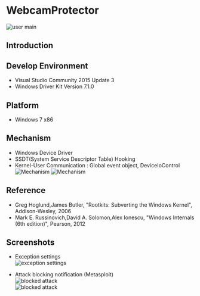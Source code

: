 # WebcamProtector
![user main](https://github.com/clavis0x/WebcamProtector/blob/master/screenshot/1.png)
## Introduction

## Develop Environment
* Visual Studio Community 2015 Update 3
* Windows Driver Kit Version 7.1.0

## Platform
* Windows 7 x86

## Mechanism
* Windows Device Driver
* SSDT(System Service Descriptor Table) Hooking
* Kernel-User Communication : Global event object, DeviceIoControl
![Mechanism](https://github.com/clavis0x/WebcamProtector/blob/master/screenshot/5.png)
![Mechanism](https://github.com/clavis0x/WebcamProtector/blob/master/screenshot/6.png)

## Reference
* Greg Hoglund,James Butler, "Rootkits: Subverting the Windows Kernel", Addison-Wesley, 2006
* Mark E. Russinovich,David A. Solomon,Alex Ionescu, "Windows Internals (6th edition)", Pearson, 2012

## Screenshots
- Exception settings  
![exception settings](https://github.com/clavis0x/WebcamProtector/blob/master/screenshot/2.png)  

- Attack blocking notification (Metasploit)  
![blocked attack](https://github.com/clavis0x/WebcamProtector/blob/master/screenshot/3.png)  
![blocked attack](https://github.com/clavis0x/WebcamProtector/blob/master/screenshot/4.png)

